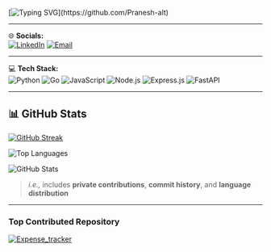 [![Typing SVG](https://readme-typing-svg.demolab.com?font=Fira+Code&pause=1000&color=F75C7E&width=435&lines=Hi+there!+I'm+Pranesh;)](https://github.com/Pranesh-alt)

---

🌐 **Socials:**   
[![LinkedIn](https://img.shields.io/badge/LinkedIn-0077B5.svg?&style=for-the-badge&logo=linkedin&logoColor=white)](https://www.linkedin.com/in/pranesh-r-0886b5308/)
[![Email](https://img.shields.io/badge/Email-D14836?style=for-the-badge&logo=gmail&logoColor=white)](mailto:praneshtaker@gmail.com)

---
💻 **Tech Stack:**  
![Python](https://img.shields.io/badge/Python-3670A0?style=for-the-badge&logo=python&logoColor=white)
![Go](https://img.shields.io/badge/Go-00ADD8?style=for-the-badge&logo=go&logoColor=white)
![JavaScript](https://img.shields.io/badge/JavaScript-F7DF1E?style=for-the-badge&logo=javascript&logoColor=black)
![Node.js](https://img.shields.io/badge/Node.js-339933?style=for-the-badge&logo=node.js&logoColor=white)
![Express.js](https://img.shields.io/badge/Express.js-000000?style=for-the-badge&logo=express&logoColor=white)
![FastAPI](https://img.shields.io/badge/FastAPI-009688?style=for-the-badge&logo=fastapi&logoColor=white)

---
## 📊 GitHub Stats

[![GitHub Streak](https://github-readme-streak-stats.herokuapp.com?user=Pranesh-alt&theme=radical&hide_border=true&border_radius=10)](https://git.io/streak-stats)

![Top Languages](https://github-readme-stats.vercel.app/api/top-langs/?username=Pranesh-alt&layout=compact&langs_count=5&theme=radical&hide=c,cpp,cython,c++&hide_border=true&border_radius=10)

![GitHub Stats](https://github-readme-stats.vercel.app/api?username=Pranesh-alt&theme=radical&show_icons=true&include_all_commits=true&count_private=true&hide_border=true&border_radius=10)

> _i.e.,_ includes **private contributions**, **commit history**, and **language distribution**


---

### Top Contributed Repository

[![Expense_tracker](https://github-readme-stats.vercel.app/api/pin/?username=Pranesh-alt&repo=Expense_tracker&theme=radical)](https://github.com/Pranesh-alt/Expense_tracker)
